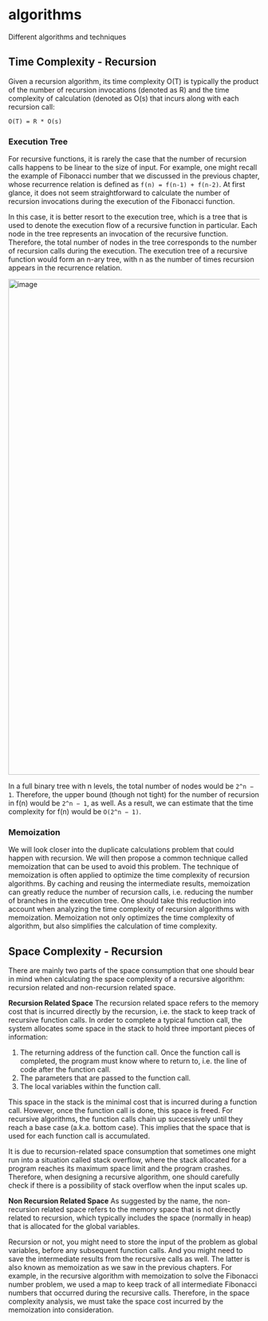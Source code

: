 # algorithms
Different algorithms and techniques

##  Time Complexity - Recursion
Given a recursion algorithm, its time complexity O(T) is typically the product of the number of recursion invocations (denoted as R) and the time complexity of calculation (denoted as O(s) that incurs along with each recursion call:
```
O(T) = R * O(s)
```

### Execution Tree
For recursive functions, it is rarely the case that the number of recursion calls happens to be linear to the size of input. For example, one might recall the example of Fibonacci number that we discussed in the previous chapter, whose recurrence relation is defined as `f(n) = f(n-1) + f(n-2)`. At first glance, it does not seem straightforward to calculate the number of recursion invocations during the execution of the Fibonacci function. 

In this case, it is better resort to the execution tree, which is a tree that is used to denote the execution flow of a recursive function in particular. 
Each node in the tree represents an invocation of the recursive function. Therefore, the total number of nodes in the tree corresponds to the number of recursion calls during the execution.
The execution tree of a recursive function would form an n-ary tree, with n as the number of times recursion appears in the recurrence relation. 

<img width="1674" height="992" alt="image" src="https://github.com/user-attachments/assets/ac8112d6-5d6a-4e0e-bb23-22379b0ac2f6" />


In a full binary tree with n levels, the total number of nodes would be `2^n − 1`. Therefore, the upper bound (though not tight) for the number of recursion in f(n) would be `2^n − 1`, as well. As a result, we can estimate that the time complexity for f(n) would be `O(2^n − 1)`.


### Memoization
We will look closer into the duplicate calculations problem that could happen with recursion. We will then propose a common technique called memoization that can be used to avoid this problem.
The technique of memoization is often applied to optimize the time complexity of recursion algorithms. By caching and reusing the intermediate results, memoization can greatly reduce the number of recursion calls, i.e. reducing the number of branches in the execution tree. One should take this reduction into account when analyzing the time complexity of recursion algorithms with memoization. Memoization not only optimizes the time complexity of algorithm, but also simplifies the calculation of time complexity.

##  Space Complexity - Recursion
There are mainly two parts of the space consumption that one should bear in mind when calculating the space complexity of a recursive algorithm: recursion related and non-recursion related space.

**Recursion Related Space**
The recursion related space refers to the memory cost that is incurred directly by the recursion, i.e. the stack to keep track of recursive function calls. In order to complete a typical function call, the system allocates some space in the stack to hold three important pieces of information:
1. The returning address of the function call. Once the function call is completed, the program must know where to return to, i.e. the line of code after the function call.
2. The parameters that are passed to the function call. 
3. The local variables within the function call.

This space in the stack is the minimal cost that is incurred during a function call. However, once the function call is done, this space is freed. For recursive algorithms, the function calls chain up successively until they reach a base case (a.k.a. bottom case). This implies that the space that is used for each function call is accumulated.

It is due to recursion-related space consumption that sometimes one might run into a situation called stack overflow, where the stack allocated for a program reaches its maximum space limit and the program crashes. Therefore, when designing a recursive algorithm, one should carefully check if there is a possibility of stack overflow when the input scales up.

**Non Recursion Related Space**
As suggested by the name, the non-recursion related space refers to the memory space that is not directly related to recursion, which typically includes the space (normally in heap) that is allocated for the global variables.

Recursion or not, you might need to store the input of the problem as global variables, before any subsequent function calls. And you might need to save the intermediate results from the recursive calls as well. The latter is also known as memoization as we saw in the previous chapters. For example, in the recursive algorithm with memoization to solve the Fibonacci number problem, we used a map to keep track of all intermediate Fibonacci numbers that occurred during the recursive calls. Therefore, in the space complexity analysis, we must take the space cost incurred by the memoization into consideration.  



